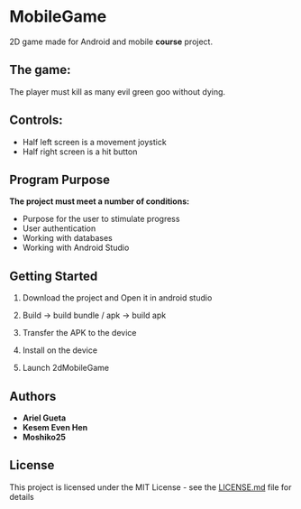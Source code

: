 # MobileGame
2D game made for Android and mobile **course** project.

## The game:
The player must kill as many evil green goo without dying.

## Controls:
* Half left screen is a movement joystick
* Half right screen is a hit button

## Program Purpose
**The project must meet a number of conditions:**

* Purpose for the user to stimulate progress
* User authentication
* Working with databases
* Working with Android Studio

## Getting Started
1) Download the project and Open it in android studio

2) Build -> build bundle / apk -> build apk

3) Transfer the APK to the device

4) Install on the device

5) Launch 2dMobileGame

## Authors
* **Ariel Gueta**
* **Kesem Even Hen**
* **Moshiko25**

## License
This project is licensed under the MIT License - see the [LICENSE.md](LICENSE.md) file for details
